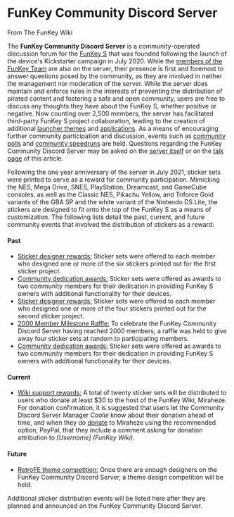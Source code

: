 # FunKey Community Discord Server

From The FunKey Wiki



The **FunKey Community Discord Server** is a community-operated discussion forum for the [FunKey S](/wiki/FunKey_S "FunKey S") that was founded following the launch of the device's Kickstarter campaign in July 2020. While the [members of the FunKey Team](/wiki/FunKey_Wiki_Knowledge_Center#who_is_the_funkey_team "FunKey Wiki Knowledge Center") are also on the server, their presence is first and foremost to answer questions posed by the community, as they are involved in neither the management nor moderation of the server. While the server does maintain and enforce rules in the interests of preventing the distribution of pirated content and fostering a safe and open community, users are free to discuss any thoughts they have about the FunKey S, whether positive or negative. Now counting over 2,500 members, the server has facilitated third-party FunKey S project collaboration, leading to the creation of additional [launcher themes](/wiki/List_of_third-party_launcher_themes "List of third-party launcher themes") and [applications](/wiki/List_of_third-party_OPK_applications "List of third-party OPK applications"). As a means of encouraging further community participation and discussion, events such as [community polls](/wiki/FunKey_Community_Poll "FunKey Community Poll") and [community speedruns](/wiki/FunKey_Speedrun_Leaderboards "FunKey Speedrun Leaderboards") are held. Questions regarding the FunKey Community Discord Server may be asked on the [server itself](https://discord.gg/G9kCvjg) or on the [talk page](/wiki/Talk:FunKey_Community_Discord_Server "Talk:FunKey Community Discord Server") of this article.

Following the one year anniversary of the server in July 2021, sticker sets were printed to serve as a reward for community participation. Mimicking the NES, Mega Drive, SNES, PlayStation, Dreamcast, and GameCube consoles, as well as the Classic NES, Pikachu Yellow, and Triforce Gold variants of the GBA SP and the white variant of the Nintendo DS Lite, the stickers are designed to fit onto the top of the FunKey S as a means of customization. The following lists detail the past, current, and future community events that involved the distribution of stickers as a reward:

#### Past

* <u>Sticker designer rewards:</u> Sticker sets were offered to each member who designed one or more of the six stickers printed out for the first sticker project.
* <u>Community dedication awards:</u> Sticker sets were offered as awards to two community members for their dedication in providing FunKey S owners with additional functionality for their devices.
* <u>Sticker designer rewards:</u> Sticker sets were offered to each member who designed one or more of the four stickers printed out for the second sticker project.
* <u>2000 Member Milestone Raffle:</u> To celebrate the FunKey Community Discord Server having reached 2000 members, a raffle was held to give away four sticker sets at random to participating members.
* <u>Community dedication awards:</u> Sticker sets were offered as awards to two community members for their dedication in providing FunKey S owners with additional functionality for their devices.

#### Current

* <u>Wiki support rewards:</u> A total of twenty sticker sets will be distributed to users who donate at least $30 to the host of the FunKey Wiki, Miraheze. For donation confirmation, it is suggested that users let the Community Discord Server Manager _Coolie_ know about their donation ahead of time, and when they do [donate](https://meta.miraheze.org/wiki/Donate) to Miraheze using the recommended option, PayPal, that they include a comment asking for donation attribution to _[Username] (FunKey Wiki)_.

#### Future

* <u>RetroFE theme competition:</u> Once there are enough designers on the FunKey Community Discord Server, a theme design competition will be held.

Additional sticker distribution events will be listed here after they are planned and announced on the FunKey Community Discord Server.

<br>

